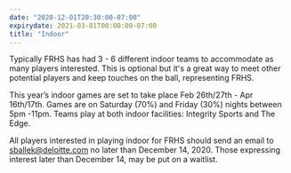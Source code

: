 ```yaml
---
date: "2020-12-01T20:30:00-07:00"
expirydate: 2021-03-01T00:00:00-07:00
title: "Indoor"
---
```


Typically FRHS has had 3 - 6 different indoor teams to accommodate as many
players interested. This is optional but it's a great way to meet other
potential players and keep touches on the ball, representing FRHS.

<!--more-->

This year’s indoor games are set to take place Feb 26th/27th - Apr 16th/17th.
Games are on Saturday (70%) and Friday (30%) nights between 5pm -11pm. Teams
play at both indoor facilities: Integrity Sports and The Edge.

All players interested in playing indoor for FRHS should send an email to
sballek@deloitte.com no later than December 14, 2020. Those expressing interest
later than December 14, may be put on a waitlist.
